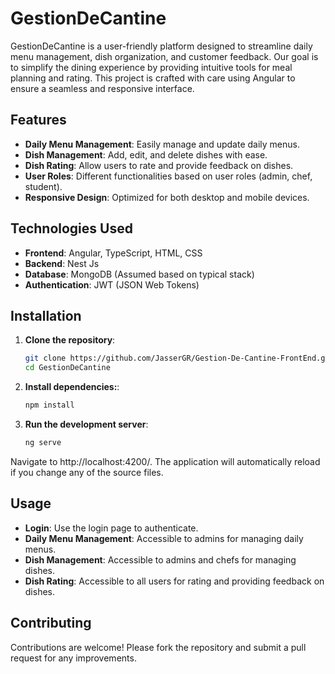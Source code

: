 # GestionDeCantine

GestionDeCantine is a user-friendly platform designed to streamline daily menu management, dish organization, and customer feedback. Our goal is to simplify the dining experience by providing intuitive tools for meal planning and rating. This project is crafted with care using Angular to ensure a seamless and responsive interface.

## Features

- **Daily Menu Management**: Easily manage and update daily menus.
- **Dish Management**: Add, edit, and delete dishes with ease.
- **Dish Rating**: Allow users to rate and provide feedback on dishes.
- **User Roles**: Different functionalities based on user roles (admin, chef, student).
- **Responsive Design**: Optimized for both desktop and mobile devices.

## Technologies Used

- **Frontend**: Angular, TypeScript, HTML, CSS
- **Backend**: Nest Js
- **Database**: MongoDB (Assumed based on typical stack)
- **Authentication**: JWT (JSON Web Tokens)

## Installation

1. **Clone the repository**:
   ```sh
   git clone https://github.com/JasserGR/Gestion-De-Cantine-FrontEnd.git
   cd GestionDeCantine
   ```
2. **Install dependencies:**:
   ```sh
   npm install
   ```
3. **Run the development server**:
   ```sh
   ng serve
   ```
Navigate to http://localhost:4200/. The application will automatically reload if you change any of the source files.
## Usage

- **Login**: Use the login page to authenticate.
- **Daily Menu Management**: Accessible to admins for managing daily menus.
- **Dish Management**: Accessible to admins and chefs for managing dishes.
- **Dish Rating**: Accessible to all users for rating and providing feedback on dishes.

## Contributing

Contributions are welcome! Please fork the repository and submit a pull request for any improvements.


